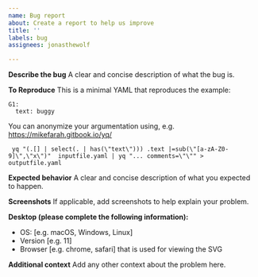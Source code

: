 ```yaml
---
name: Bug report
about: Create a report to help us improve
title: ''
labels: bug
assignees: jonasthewolf

---
```


**Describe the bug**
A clear and concise description of what the bug is.

**To Reproduce**
This is a minimal YAML that reproduces the example:
```
G1:
  text: buggy
```

You can anonymize your argumentation using, e.g. https://mikefarah.gitbook.io/yq/

```
 yq "(.[] | select(. | has(\"text\"))) .text |=sub(\"[a-zA-Z0-9]\",\"x\")"  inputfile.yaml | yq "... comments=\"\"" > outputfile.yaml
```

**Expected behavior**
A clear and concise description of what you expected to happen.

**Screenshots**
If applicable, add screenshots to help explain your problem.

**Desktop (please complete the following information):**
 - OS: [e.g. macOS, Windows, Linux]
 - Version [e.g. 11]
 - Browser [e.g. chrome, safari] that is used for viewing the SVG

**Additional context**
Add any other context about the problem here.
